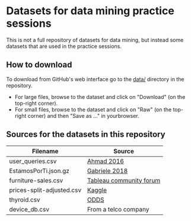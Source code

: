 # Datasets for data mining practice sessions

This is not a full repository of datasets for data mining, but instead some datasets that are used in the practice sessions.

## How to download

To download from GitHub's web interface go to the [data/](https://github.com/chatox/data-mining-course/tree/master/practicum/data) directory in the repository.

* For large files, browse to the dataset and click on "Download" (on the top-right corner).
* For small files, browse to the dataset and click on "Raw" (on the top-right corner) and then "Save as ..." in yourbrowser.

## Sources for the datasets in this repository

| Filename | Source |
|----------|--------|
| user_queries.csv | [Ahmad 2016](https://github.com/wasiahmad/aol_query_log_analysis) |
| EstamosPorTi.json.gz | [Gabriele  2018](https://archive.org/details/EstamosporTIOohmm2018032618831Ids) |
| furniture-sales.csv | [Tableau community forum](https://community.tableau.com/docs/DOC-1236) |
| prices-split-adjusted.csv | [Kaggle](https://www.kaggle.com/dgawlik/nyse) |
| thyroid.csv | [ODDS](http://odds.cs.stonybrook.edu/thyroid-disease-dataset/) |
| device_db.csv | From a telco company |

